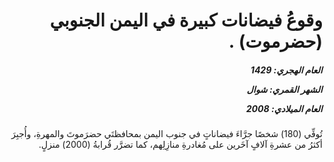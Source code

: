 <h1 dir="rtl">وقوعُ فيضانات كبيرة في اليمن الجنوبي (حضرموت) .</h1>

<h5 dir="rtl">العام الهجري:  1429

الشهر القمري: شوال

العام الميلادي: 2008</h5>

<p dir="rtl">تُوفِّي (180) شخصًا جرَّاءَ فيضاناتٍ في جنوب اليمن بمحافظتَي حضرَموتَ والمهرةِ، وأُجبِرَ أكثرُ من عشرةِ آلافٍ آخَرين على مُغادرةِ منازِلِهم، كما تضرَّر قُرابةُ (2000) منزلٍ.</p></br>
